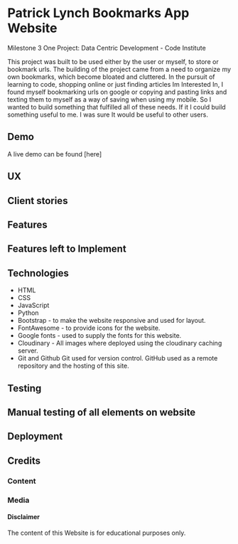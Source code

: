 # Patrick Lynch Bookmarks App Website

Milestone 3
One Project: Data Centric  Development - Code Institute

This project was built to be used either by the user or myself, to store or bookmark urls. 
The building of the project came from a need to organize my own bookmarks, 
which become bloated and cluttered. In the pursuit of learning to code, 
shopping online or just finding articles Im Interested In, I found myself bookmarking 
urls on google or copying and pasting links and texting them to myself as a way of saving when using my mobile. 
So I wanted to build something that fulfilled all of these needs. If it I could build 
something useful to me. I was  sure It would be useful to other users.

## Demo
A live demo can be found [here]

## UX

## Client stories

## Features

## Features left to Implement

## Technologies
-  HTML 
-  CSS
- JavaScript 
- Python 
-  Bootstrap - to make the website responsive and used for layout.
-  FontAwesome - to provide icons for the website.
- Google fonts - used to supply the fonts for this website.
- Cloudinary - All images where deployed using the cloudinary caching server.
- Git and Github Git used for version control. GitHub used as a remote repository and the hosting of this site.

## Testing 

## Manual testing of all elements on website

## Deployment 

## Credits

### Content

### Media

#### Disclaimer

   The content of this Website is for educational purposes only.